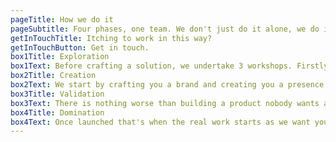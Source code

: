 ```yaml
---
pageTitle: How we do it
pageSubtitle: Four phases, one team. We don't just do it alone, we do it with you.
getInTouchTitle: Itching to work in this way?
getInTouchButton: Get in touch.
box1Title: Exploration
box1Text: Before crafting a solution, we undertake 3 workshops. Firstly, we inform you on all things lean and agile, it’s our bread and butter. Secondly, you educate us on your business model and we utilise our expertise to refine it. Finally, we form a consensus around high level product capabilities and user experiences.
box2Title: Creation
box2Text: We start by crafting you a brand and creating you a presence online. We then dive deep into user journeys and construct wireframes. Acting on feedback we create designs and prototypes ready to test our assumptions. We go through this loop as required until we are happy to create a product and take it into beta.
box3Title: Validation
box3Text: There is nothing worse than building a product nobody wants and that’s why we validate. Once in beta we work closely with users to gain critical feedback and utilise analytics for even deeper insights. We refine as required and when we reach a moment of real delight we prepare for launch.
box4Title: Domination
box4Text: Once launched that's when the real work starts as we want you to dominate your market. We increase our efforts to gather feedback, find insights and improve your product to allow you to master your environment. We look beyond the horizon and guide you on the direction to take and the resources you will need.
---
```

